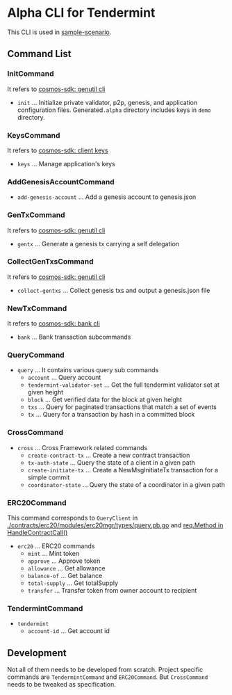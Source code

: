 # Alpha CLI for Tendermint

This CLI is used in [sample-scenario](https://github.com/datachainlab/fabric-tendermint-cross-demo/blob/main/demo/scripts/scenario/sample-scenario).

## Command List
### InitCommand
It refers to [cosmos-sdk: genutil cli](https://github.com/cosmos/cosmos-sdk/blob/v0.43.0-beta1/x/genutil/client/cli/init.go)
- `init` ... Initialize private validator, p2p, genesis, and application configuration files.
Generated`.alpha` directory includes keys in `demo` directory. 

### KeysCommand
It refers to [cosmos-sdk: client keys](https://github.com/cosmos/cosmos-sdk/blob/v0.43.0-beta1/client/keys/root.go)
- `keys` ... Manage application's keys

### AddGenesisAccountCommand
- `add-genesis-account` ... Add a genesis account to genesis.json

### GenTxCommand
It refers to [cosmos-sdk: genutil cli](https://github.com/cosmos/cosmos-sdk/blob/v0.43.0-beta1/x/genutil/client/cli/gentx.go)
- `gentx` ... Generate a genesis tx carrying a self delegation

### CollectGenTxsCommand
It refers to [cosmos-sdk: genutil cli](https://github.com/cosmos/cosmos-sdk/blob/v0.43.0-beta1/x/genutil/client/cli/collect.go)
- `collect-gentxs` ... Collect genesis txs and output a genesis.json file

### NewTxCommand
It refers to [cosmos-sdk: bank cli](https://github.com/cosmos/cosmos-sdk/blob/v0.43.0-beta1/x/bank/client/cli/tx.go)
- `bank` ... Bank transaction subcommands

### QueryCommand
- `query` ... It contains various query sub commands
  - `account` ... Query account
  - `tendermint-validator-set` ... Get the full tendermint validator set at given height
  - `block` ... Get verified data for the block at given height
  - `txs` ... Query for paginated transactions that match a set of events
  - `tx` ... Query for a transaction by hash in a committed block

### CrossCommand
- `cross` ... Cross Framework related commands
  - `create-contract-tx` ... Create a new contract transaction
  - `tx-auth-state` ... Query the state of a client in a given path
  - `create-initiate-tx` ... Create a NewMsgInitiateTx transaction for a simple commit
  - `coordinator-state` ... Query the state of a coordinator in a given path

### ERC20Command
This command corresponds to `QueryClient` in 
[./contracts/erc20/modules/erc20mgr/types/query.pb.go](https://github.com/datachainlab/fabric-tendermint-cross-demo/blob/main/contracts/erc20/modules/erc20mgr/types/query.pb.go#L277-L281)
and [req.Method in HandleContractCall()](https://github.com/datachainlab/fabric-tendermint-cross-demo/blob/main/contracts/erc20/modules/erc20mgr/keeper/keeper.go#L43-L56)
- `erc20` ... ERC20 commands
  - `mint` ... Mint token
  - `approve` ... Approve token
  - `allowance` ... Get allowance
  - `balance-of` ... Get balance
  - `total-supply` ... Get totalSupply
  - `transfer` ... Transfer token from owner account to recipient

### TendermintCommand
- `tendermint`
	- `account-id` ... Get account id

## Development
Not all of them needs to be developed from scratch. Project specific commands are `TendermintCommand` and `ERC20Command`.
But `CrossCommand` needs to be tweaked as specification.
